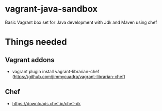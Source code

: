 vagrant-java-sandbox
================

Basic Vagrant box set for Java development with Jdk and Maven using chef

# Things needed

## Vagrant addons
* vagrant plugin install vagrant-librarian-chef
  (https://github.com/jimmycuadra/vagrant-librarian-chef)

## Chef
* https://downloads.chef.io/chef-dk 